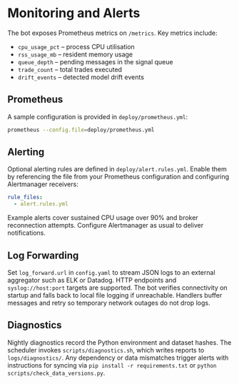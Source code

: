 # Monitoring and Alerts

The bot exposes Prometheus metrics on `/metrics`. Key metrics include:

* `cpu_usage_pct` – process CPU utilisation
* `rss_usage_mb` – resident memory usage
* `queue_depth` – pending messages in the signal queue
* `trade_count` – total trades executed
* `drift_events` – detected model drift events

## Prometheus

A sample configuration is provided in `deploy/prometheus.yml`:

```bash
prometheus --config.file=deploy/prometheus.yml
```

## Alerting

Optional alerting rules are defined in `deploy/alert.rules.yml`. Enable them by
referencing the file from your Prometheus configuration and configuring
Alertmanager receivers:

```yaml
rule_files:
  - alert.rules.yml
```

Example alerts cover sustained CPU usage over 90% and broker reconnection
attempts. Configure Alertmanager as usual to deliver notifications.

## Log Forwarding

Set `log_forward.url` in `config.yaml` to stream JSON logs to an external
aggregator such as ELK or Datadog. HTTP endpoints and `syslog://host:port`
targets are supported. The bot verifies connectivity on startup and falls
back to local file logging if unreachable. Handlers buffer messages and retry
so temporary network outages do not drop logs.

## Diagnostics

Nightly diagnostics record the Python environment and dataset hashes. The
scheduler invokes `scripts/diagnostics.sh`, which writes reports to
`logs/diagnostics/`. Any dependency or data mismatches trigger alerts with
instructions for syncing via `pip install -r requirements.txt` or `python
scripts/check_data_versions.py`.
